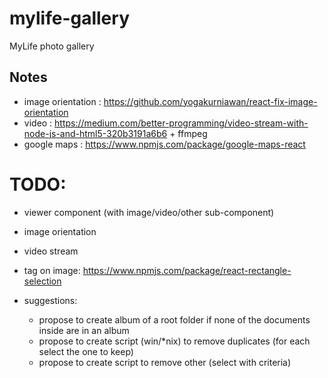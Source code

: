 # mylife-gallery
MyLife photo gallery

## Notes
 - image orientation : https://github.com/yogakurniawan/react-fix-image-orientation
 - video : https://medium.com/better-programming/video-stream-with-node-js-and-html5-320b3191a6b6 + ffmpeg
 - google maps : https://www.npmjs.com/package/google-maps-react

# TODO:
 - viewer component (with image/video/other sub-component)
 - image orientation
 - video stream
 - tag on image: https://www.npmjs.com/package/react-rectangle-selection

 - suggestions:
   - propose to create album of a root folder if none of the documents inside are in an album <br/>
   - propose to create script (win/\*nix) to remove duplicates (for each select the one to keep) <br/>
   - propose to create script to remove other (select with criteria) <br/>
